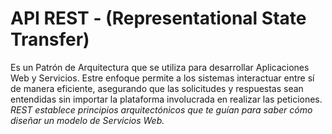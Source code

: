 # API REST - (Representational State Transfer) 


Es un Patrón de Arquitectura que se utiliza para desarrollar Aplicaciones Web y Servicios. Estre enfoque permite a los sistemas interactuar entre sí de manera eficiente, asegurando que las solicitudes y respuestas sean entendidas sin importar la plataforma involucrada en realizar las peticiones.  
*REST establece principios arquitectónicos que te guían para saber cómo diseñar un modelo de Servicios Web.*

